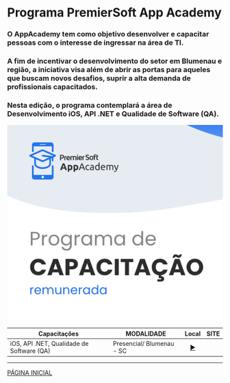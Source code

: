 # Programa PremierSoft App Academy

### O AppAcademy tem como objetivo desenvolver e capacitar pessoas com o interesse de ingressar na área de TI.
### A fim de incentivar o desenvolvimento do setor em Blumenau e região, a iniciativa visa além de abrir as portas para aqueles que buscam novos desafios, suprir a alta demanda de profissionais capacitados.
### Nesta edição, o programa contemplará a área de Desenvolvimento iOS, API .NET e Qualidade de Software (QA).
    
![Imagem Programa](./img/img.png)

|Capacitações| MODALIDADE |Local| SITE |
|------|------|------|------|
|iOS, API .NET, Qualidade de Software (QA)|Presencial/ Blumenau - SC|<div align="center">[▶️](https://appacademy.premiersoft.net/)</div>|


---
[PÁGINA INICIAL](https://github.com/seiler-emerson/Programas_Capacitacao_Dev)